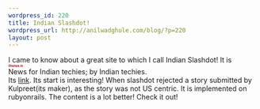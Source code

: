 ```yaml
--- 
wordpress_id: 220
title: Indian Slashdot!
wordpress_url: http://anilwadghule.com/blog/?p=220
layout: post
---
```

I came to know about a great site to which I call Indian Slashdot! It is<br /><strong><span style="color:#a30712;"><span style="font-size:6;">Shunya.in</span><br /></span></strong>News for Indian techies; by Indian techies.<br />Its <a href="http://shunya.in/">link</a>. Its start is interesting! When slashdot rejected a story submitted by Kulpreet(its maker), as the story was not US centric. It is implemented on rubyonrails. The content is a lot better! Check it out!
